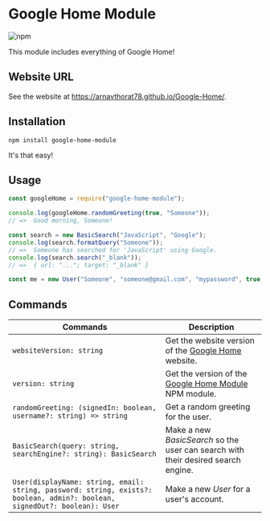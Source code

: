 # Google Home Module

![npm](https://img.shields.io/npm/v/google-home-module?color=red&label=npm&logo=version&logoColor=grey)

This module includes everything of Google Home!

## Website URL

See the website at https://arnavthorat78.github.io/Google-Home/.

## Installation

```
npm install google-home-module
```

It's that easy!

## Usage

```js
const googleHome = require("google-home-module");

console.log(googleHome.randomGreeting(true, "Someone"));
// =>  Good morning, Someone!

const search = new BasicSearch("JavaScript", "Google");
console.log(search.formatQuery("Someone"));
// =>  Someone has searched for 'JavaScript' using Google.
console.log(search.search("_blank"));
// =>  { url: "..."; target: "_blank" }

const me = new User("Someone", "someone@gmail.com", "mypassword", true, false, false);
```

## Commands

| Commands                                                                                                                   | Description                                                                                               |
| -------------------------------------------------------------------------------------------------------------------------- | --------------------------------------------------------------------------------------------------------- |
| `websiteVersion: string`                                                                                                   | Get the website version of the [Google Home](https://arnavthorat78.github.io/Google-Home/) website.       |
| `version: string`                                                                                                          | Get the version of the [Google Home Module](https://www.npmjs.com/package/google-home-module) NPM module. |
| `randomGreeting: (signedIn: boolean, username?: string) => string`                                                         | Get a random greeting for the user.                                                                       |
| `BasicSearch(query: string, searchEngine?: string): BasicSearch`                                                           | Make a new _BasicSearch_ so the user can search with their desired search engine.                         |
| `User(displayName: string, email: string, password: string, exists?: boolean, admin?: boolean, signedOut?: boolean): User` | Make a new _User_ for a user's account.                                                                   |
